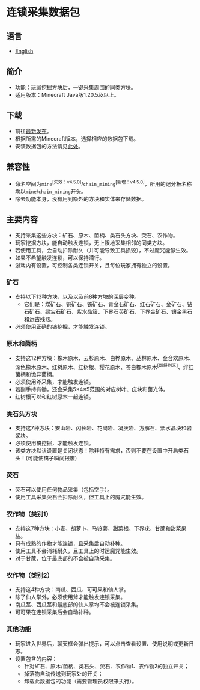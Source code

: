 # 连锁采集数据包

## 语言
* [English](README.md)

## 简介
* 功能：玩家挖掘方块后，一键采集周围的同类方块。
* 适用版本：Minecraft Java版1.20.5及以上。

## 下载
* 前往[最新发布](https://github.com/cxc81/chain-mining/releases/latest)。
* 根据所需的Minecraft版本，选择相应的数据包下载。
* 安装数据包的方法请见[此处](https://zh.minecraft.wiki/w/Tutorial:%E5%AE%89%E8%A3%85%E6%95%B0%E6%8D%AE%E5%8C%85)。

## 兼容性
* 命名空间为```mine```<sup>[失效：v4.5.0]</sup>/```chain_mining```<sup>[新增：v4.5.0]</sup>，所用的记分板名称均以```mine```/```chain_mining```开头。
* 除去功能本身，没有用到额外的方块和实体来存储数据。

## 主要内容
* 支持采集这些方块：矿石、原木、菌柄、类石头方块、荧石、农作物。
* 玩家挖掘方块，能自动触发连锁，无上限地采集相邻的同类方块。
* 若使用工具，会自动扣除耐久（并可能导致工具损毁），不过魔咒能够生效。
* 如果不希望触发连锁，可以保持潜行。
* 游戏内有设置，可控制各类连锁开关，且每位玩家拥有独立的设置。

### 矿石
* 支持以下13种方块，以及以及前8种方块的深层变种。
    - 它们是：煤矿石、铜矿石、铁矿石、青金石矿石、红石矿石、金矿石、钻石矿石、绿宝石矿石、紫水晶簇、下界石英矿石、下界金矿石、镶金黑石和远古残骸。
* 必须使用正确的镐挖掘，才能触发连锁。

### 原木和菌柄
* 支持这12种方块：橡木原木、云杉原木、白桦原木、丛林原木、金合欢原木、深色橡木原木、红树原木、红树根、樱花原木、苍白橡木原木<sup>[即将到来]</sup>、绯红菌柄和诡异菌柄。
* 必须使用斧采集，才能触发连锁。
* 若副手持有锄，还会采集5×4×5范围的对应树叶、疣块和菌光体。
* 红树根可以和红树原木一起连锁。

### 类石头方块
* 支持这7种方块：安山岩、闪长岩、花岗岩、凝灰岩、方解石、紫水晶块和岩浆块。
* 必须使用镐挖掘，才能触发连锁。
* 该类方块默认设置是关闭状态！除非特有需求，否则不要在设置中开启类石头！(可能使镐子瞬间报废)

### 荧石
* 荧石可以使用任何物品采集（包括空手）。
* 使用工具采集荧石会扣除耐久，但工具上的魔咒能生效。

### 农作物（类别1）
* 支持这7种方块：小麦、胡萝卜、马铃薯、甜菜根、下界疣、甘蔗和甜浆果丛。
* 只有成熟的作物才能连锁，且采集后自动补种。
* 使用工具不会消耗耐久，且工具上的时运魔咒能生效。
* 对于甘蔗，位于最底部的不会被自动采集。

### 农作物（类别2）
* 支持这4种方块：南瓜、西瓜、可可果和仙人掌。
* 除了仙人掌外，必须使用斧才能触发连锁采集。
* 南瓜茎、西瓜茎和最底部的仙人掌均不会被连锁采集。
* 可可果在连锁采集后会自动补种。

### 其他功能
* 玩家进入世界后，聊天框会弹出提示，可以点击查看设置、使用说明或更新日志。
* 设置包含的内容：
    - 针对矿石、原木/菌柄、类石头、荧石、农作物1、农作物2的独立开关；
    - 掉落物自动传送到玩家处的开关；
    - 卸载此数据包的功能（需要管理员权限来执行）。
